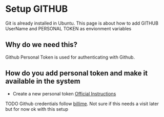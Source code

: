 # Setup GITHUB

Git is already installed in Ubuntu. This page is about how to add GITHUB UserName and PERSONAL TOKEN as envionment variables

## Why do we need this?
Github Personal Token is used for authenticating with Github.

## How do you add personal token and make it available in the system

* Create a new personal token [Official Instructions](https://docs.github.com/en/github/authenticating-to-github/creating-a-personal-access-token)

TODO
Github credentials follow [billime](https://github.com/billimek/k8s-gitops/blob/master/setup/add-repo-key.sh). Not sure if this needs a visit later but for now ok with this setup